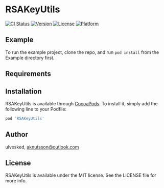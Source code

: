 # RSAKeyUtils

[![CI Status](https://img.shields.io/travis/ulvesked/RSAKeyUtils.svg?style=flat)](https://travis-ci.org/ulvesked/RSAKeyUtils)
[![Version](https://img.shields.io/cocoapods/v/RSAKeyUtils.svg?style=flat)](https://cocoapods.org/pods/RSAKeyUtils)
[![License](https://img.shields.io/cocoapods/l/RSAKeyUtils.svg?style=flat)](https://cocoapods.org/pods/RSAKeyUtils)
[![Platform](https://img.shields.io/cocoapods/p/RSAKeyUtils.svg?style=flat)](https://cocoapods.org/pods/RSAKeyUtils)

## Example

To run the example project, clone the repo, and run `pod install` from the Example directory first.

## Requirements

## Installation

RSAKeyUtils is available through [CocoaPods](https://cocoapods.org). To install
it, simply add the following line to your Podfile:

```ruby
pod 'RSAKeyUtils'
```

## Author

ulvesked, aknutsson@outlook.com

## License

RSAKeyUtils is available under the MIT license. See the LICENSE file for more info.
